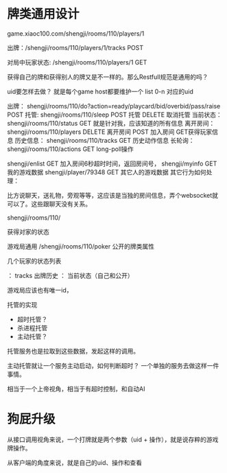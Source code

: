 # 牌类通用设计

game.xiaoc100.com/shengji/rooms/110/players/1

出牌：/shengji/rooms/110/players/1/tracks    POST

对局中玩家状态: /shengji/rooms/110/players/1     GET

获得自己的牌和获得别人的牌又是不一样的。那么Restfull规范是通用的吗？

uid要怎样去做？ 就是每个game host都要维护一个 list 0-n 对应的uid

出牌：    shengji/rooms/110/do?action=ready/playcard/bid/overbid/pass/raise POST
托管:     shengji/rooms/110/sleep POST 托管 DELETE 取消托管
当前状态： shengji/rooms/110/status GET 就是针对我，应该知道的所有信息
离开房间： shengji/rooms/110/players DELETE 离开房间 POST 加入房间 GET获得玩家信息
历史信息： shengji/rooms/110/tracks GET 历史动作信息
长轮询：  shengji/rooms/110/actions GET long-poll操作

shengji/enlist GET 加入房间6秒超时时间，返回房间号，
shengji/myinfo GET 我的游戏数据
shengji/player/79348 GET 其它人的游戏数据
其它行为如何处理：

比方说聊天，送礼物，旁观等等，这应该是当独的房间信息，弄个websocket就可以了。这些跟聊天没有关系。


shengji/rooms/110/

获得对家的状态

游戏局通用
/shengji/rooms/110/poker 公开的牌类属性


几个玩家的状态列表

： tracks 出牌历史
： 当前状态（自己和公开）

游戏局应该也有唯一id，

托管的实现
* 超时托管？ 
* 杀进程托管
* 主动托管？ 

托管服务也是拉取到这些数据，发起这样的调用。

主动托管就让一个服务主动启动，如何判断超时？ 一个单独的服务去做这样一件事情。

相当于一个上帝视角，相当于有超时控制，和自动AI





# 狗屁升级

从接口调用视角来说，一个打牌就是两个参数（uid + 操作），就是说存粹的游戏牌操作。


从客户端的角度来说，就是自己的uid、操作和查看



